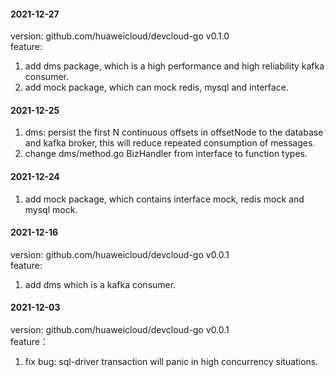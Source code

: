 #### 2021-12-27
version: github.com/huaweicloud/devcloud-go v0.1.0  
feature:
1. add dms package, which is a high performance and high reliability kafka consumer.
2. add mock package, which can mock redis, mysql and interface.
#### 2021-12-25
1. dms: persist the first N continuous offsets in offsetNode to the database and kafka broker, this will reduce repeated consumption of messages.
2. change dms/method.go BizHandler from interface to function types.
#### 2021-12-24
1. add mock package, which contains interface mock, redis mock and mysql mock.

#### 2021-12-16
version: github.com/huaweicloud/devcloud-go v0.0.1  
feature:
1. add dms which is a kafka consumer.

#### 2021-12-03
version: github.com/huaweicloud/devcloud-go v0.0.1  
feature：
1. fix bug: sql-driver transaction will panic in high concurrency situations.